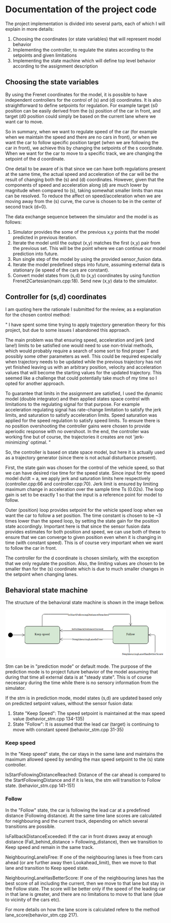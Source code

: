 # Documentation of the project code

The project implementation is divided into several parts, each of which I will explain in more details:
1. Choosing the coordinates (or state variables) that will represent model behavior
2. Implementing the controller, to regulate the states according to the setpoints and given limitations
3. Implementing the state machine which will define top level behavior according to the assignment description

## Choosing the state variables
By using the Frenet coordinates for the model, it is possible to have independent controllers for the control of (s) and (d) coordinates. It is also straightforward to define setpoints for regulation. For example target (s0 position can be easily derived from the (s) position of the car in front, and target (d0 position could simply be based on the current lane where we want car to move.

So in summary, when we want to regulate speed of the car (for example when we maintain the speed and there are no cars in front), or when we want the car to follow specific position target (when we are following the car in front), we achieve this by changing the setpoints of the s coordinate. When we want for the car to move to a specific track, we are changing the setpoint of the d coordinate.

One detail to be aware of is that since we can have both regulations present at the same time, the actual speed and acceleration of the car will be the result of changing both the (s) and (d) coordinates. However, given that the components of speed and acceleration along (d) are much lower by magnitude when compared to (s), taking somewhat smaller limits than max can be resolved. To reduce the affect on speed/acceleration when we are moving away from the (s) curve, the curve is chosen to be in the center of second track (d=0).

The data exchange sequence between the simulator and the model is as follows:
1. Simulator provides the some of the previous x,y points that the model predicted in previous iteration.
2. Iterate the model until the output (x,y) matches the first (x,y) pair from the previous set. This will be the point where we can continue our model prediction into future.
3. Run single step of the model by using the provided sensor_fusion data.
4. Iterate the model predefined steps into future, assuming external data is stationary (ie speed of the cars are constant).
5. Convert model states from (s,d) to (x,y) coordinates by using function Frenet2Cartesian(main.cpp:18). Send new (x,y) data to the simulator.

## Controller for (s,d) coordinates
I am quoting here the rationale I submitted for the review, as a explanation for the chosen control method:

"
I have spent some time trying to apply trajectory generation theory for this project, but due to some issues I abandoned this approach.

The main problem was that ensuring speed, acceleration and jerk (and lane!) limits to be satisfied one would need to use non-trivial methods, which would probably require a search of some sort to find proper T and possibly some other parameters as well. This could be required especially when trajectory needs to be updated while the previous trajectory has not yet finished leaving us with an arbitrary position, velocity and acceleration values that will become the starting values for the updated trajectory. This seemed like a challenge that could potentially take much of my time so I opted for another approach.

To guarantee that limits in the assignment are satisfied, I used the dynamic model (double integrator) and then applied states space control with limitations to the regulating signal for that purpose. For example acceleration regulating signal has rate-change limitation to satisfy the jerk limits, and saturation to satisfy acceleration limits. Speed saturation was applied for the speed regulation to satisfy speed limits. To ensure there is no position overshooting the controller gains were chosen to provide aperiodic response with no overshoot. In the end, the controller was working fine but of course, the trajectories it creates are not 'jerk-minimizing' optimal.
"

So, the controller is based on state space model, but here it is actually used as a trajectory generator (since there is not actual disturbance present).

First, the state gain was chosen for the control of the vehicle speed, so that we can have desired rise time for the speed state. Since input for the speed model dv/dt = a, we apply jerk and saturation limits here respectively (controller.cpp:66 and controller.cpp:70). Jerk limit is ensured by limiting maximum change in acceleration over the sample time Ts (0.02s). The loop gain is set to be exactly 1 so that the input is a reference point for model to follow.

Outer (position) loop provides setpoint for the vehicle speed loop when we want the car to follow a set position. The time constant is chosen to be ~3 times lower than the speed loop, by setting the state gain for the position state accordingly. Important here is that since the sensor fusion data provides estimates for both position and speed, we can use both of these to ensure that we can converge to given position even when it is changing in time (with constant speed). This is of course very important when we want to follow the car in front.

The controller for the d coordinate is chosen similarly, with the exception that we only regulate the position. Also, the limiting values are chosen to be smaller than for the (s) coordinate which is due to much smaller changes in the setpoint when changing lanes.

## Behavioral state machine

The structure of the behavioral state machine is shown in the image bellow.

<img src="examples/behavior_stm_project_2.png" width=600 />

Stm can be in "prediction mode" or default mode. The purpose of the prediction mode is to project future behavior of the model assuming that during that time all external data is at "steady state". This is of course necessary during the time while there is no sensory information from the simulator.

If the stm is in prediction mode, model states (s,d) are updated based only on predicted setpoint values, without the sensor fusion data:
1. State "Keep Speed": The speed setpoint is maintained at the max speed value (behavior_stm.cpp 134-135)
2. State "Follow": It is assumed that the lead car (target) is continuing to move with constant speed (behavior_stm.cpp 31-35)


### Keep speed
In the "Keep speed" state, the car stays in the same lane and maintains the maximum allowed speed by sending the max speed setpoint to the (s) state controller.

IsStartFollowingDistanceReached: Distance of the car ahead is compared to the StartFollowingDistance and if it is less, the stm will transition to Follow state. (behavior_stm.cpp 141-151)

### Follow
In the "Follow" state, the car is following the lead car at a predefined distance (Following distance). At the same time lane scores are calculated for neighbouring and the current track, depending on which several transitions are possible.

IsFallbackDistanceExceeded: If the car in front draws away at enough distance (Fall_behind_distance > Following_distance), then we transition to Keep speed and remain in the same track.

NeighbouringLaneIsFree: If one of the neighbouring lanes is free from cars ahead (or are further away then Lookahead_limit), then we move to that lane and transition to Keep speed state.

NeighbouringLaneHasBetterScore: If one of the neighbouring lanes has the best score of all including the current, then we move to that lane but stay in the Follow state. The score will be better only if the speed of the leading car in that lane is greater, and there are no limitations to move to that lane (due to vicinity of the cars etc).

For more details on how the lane score is calculated refere to the method lane_score(behavior_stm.cpp 217).










